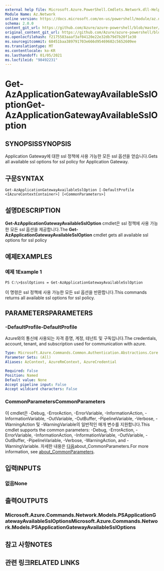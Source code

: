 ```yaml
---
external help file: Microsoft.Azure.PowerShell.Cmdlets.Network.dll-Help.xml
Module Name: Az.Network
online version: https://docs.microsoft.com/en-us/powershell/module/az.network/get-azapplicationgatewayavailablessloption
schema: 2.0.0
content_git_url: https://github.com/Azure/azure-powershell/blob/master/src/Network/Network/help/Get-AzApplicationGatewayAvailableSslOption.md
original_content_git_url: https://github.com/Azure/azure-powershell/blob/master/src/Network/Network/help/Get-AzApplicationGatewayAvailableSslOption.md
ms.openlocfilehash: f2175583aaaf3af04120e22e32db79d7b20f1e30
ms.sourcegitcommit: 68451baa389791703e666d95469602c5652609ee
ms.translationtype: MT
ms.contentlocale: ko-KR
ms.lasthandoff: 01/05/2021
ms.locfileid: "98492231"
---
```

# <span data-ttu-id="cc3b8-101">Get-AzApplicationGatewayAvailableSslOption</span><span class="sxs-lookup"><span data-stu-id="cc3b8-101">Get-AzApplicationGatewayAvailableSslOption</span></span>

## <span data-ttu-id="cc3b8-102">SYNOPSIS</span><span class="sxs-lookup"><span data-stu-id="cc3b8-102">SYNOPSIS</span></span>
<span data-ttu-id="cc3b8-103">Application Gateway에 대한 ssl 정책에 사용 가능한 모든 ssl 옵션을 얻습니다.</span><span class="sxs-lookup"><span data-stu-id="cc3b8-103">Gets all available ssl options for ssl policy for Application Gateway.</span></span>

## <span data-ttu-id="cc3b8-104">구문</span><span class="sxs-lookup"><span data-stu-id="cc3b8-104">SYNTAX</span></span>

```
Get-AzApplicationGatewayAvailableSslOption [-DefaultProfile <IAzureContextContainer>] [<CommonParameters>]
```

## <span data-ttu-id="cc3b8-105">설명</span><span class="sxs-lookup"><span data-stu-id="cc3b8-105">DESCRIPTION</span></span>
<span data-ttu-id="cc3b8-106">**Get-AzApplicationGatewayAvailableSslOption** cmdlet은 ssl 정책에 사용 가능한 모든 ssl 옵션을 제공합니다.</span><span class="sxs-lookup"><span data-stu-id="cc3b8-106">The **Get-AzApplicationGatewayAvailableSslOption** cmdlet gets all available ssl options for ssl policy</span></span>

## <span data-ttu-id="cc3b8-107">예제</span><span class="sxs-lookup"><span data-stu-id="cc3b8-107">EXAMPLES</span></span>

### <span data-ttu-id="cc3b8-108">예제 1</span><span class="sxs-lookup"><span data-stu-id="cc3b8-108">Example 1</span></span>
```
PS C:\>$sslOptions = Get-AzApplicationGatewayAvailableSslOption
```

<span data-ttu-id="cc3b8-109">이 명령은 ssl 정책에 사용 가능한 모든 ssl 옵션을 반환합니다.</span><span class="sxs-lookup"><span data-stu-id="cc3b8-109">This commands returns all available ssl options for ssl policy.</span></span>

## <span data-ttu-id="cc3b8-110">PARAMETERS</span><span class="sxs-lookup"><span data-stu-id="cc3b8-110">PARAMETERS</span></span>

### <span data-ttu-id="cc3b8-111">-DefaultProfile</span><span class="sxs-lookup"><span data-stu-id="cc3b8-111">-DefaultProfile</span></span>
<span data-ttu-id="cc3b8-112">Azure와의 통신에 사용되는 자격 증명, 계정, 테넌트 및 구독입니다.</span><span class="sxs-lookup"><span data-stu-id="cc3b8-112">The credentials, account, tenant, and subscription used for communication with azure.</span></span>

```yaml
Type: Microsoft.Azure.Commands.Common.Authentication.Abstractions.Core.IAzureContextContainer
Parameter Sets: (All)
Aliases: AzContext, AzureRmContext, AzureCredential

Required: False
Position: Named
Default value: None
Accept pipeline input: False
Accept wildcard characters: False
```

### <span data-ttu-id="cc3b8-113">CommonParameters</span><span class="sxs-lookup"><span data-stu-id="cc3b8-113">CommonParameters</span></span>
<span data-ttu-id="cc3b8-114">이 cmdlet은 -Debug, -ErrorAction, -ErrorVariable, -InformationAction, -InformationVariable, -OutVariable, -OutBuffer, -PipelineVariable, -Verbose, -WarningAction 및 -WarningVariable의 일반적인 매개 변수를 지원합니다.</span><span class="sxs-lookup"><span data-stu-id="cc3b8-114">This cmdlet supports the common parameters: -Debug, -ErrorAction, -ErrorVariable, -InformationAction, -InformationVariable, -OutVariable, -OutBuffer, -PipelineVariable, -Verbose, -WarningAction, and -WarningVariable.</span></span> <span data-ttu-id="cc3b8-115">자세한 내용은 [다음](http://go.microsoft.com/fwlink/?LinkID=113216)about_CommonParameters.</span><span class="sxs-lookup"><span data-stu-id="cc3b8-115">For more information, see [about_CommonParameters](http://go.microsoft.com/fwlink/?LinkID=113216).</span></span>

## <span data-ttu-id="cc3b8-116">입력</span><span class="sxs-lookup"><span data-stu-id="cc3b8-116">INPUTS</span></span>

### <span data-ttu-id="cc3b8-117">없음</span><span class="sxs-lookup"><span data-stu-id="cc3b8-117">None</span></span>

## <span data-ttu-id="cc3b8-118">출력</span><span class="sxs-lookup"><span data-stu-id="cc3b8-118">OUTPUTS</span></span>

### <span data-ttu-id="cc3b8-119">Microsoft.Azure.Commands.Network.Models.PSApplicationGatewayAvailableSslOptions</span><span class="sxs-lookup"><span data-stu-id="cc3b8-119">Microsoft.Azure.Commands.Network.Models.PSApplicationGatewayAvailableSslOptions</span></span>

## <span data-ttu-id="cc3b8-120">참고 사항</span><span class="sxs-lookup"><span data-stu-id="cc3b8-120">NOTES</span></span>

## <span data-ttu-id="cc3b8-121">관련 링크</span><span class="sxs-lookup"><span data-stu-id="cc3b8-121">RELATED LINKS</span></span>

